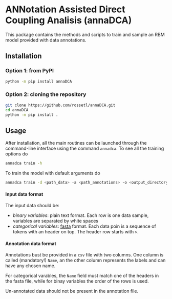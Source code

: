 # ANNotation Assisted Direct Coupling Analisis (annaDCA)
This package contains the methods and scripts to train and sample an RBM model provided with data annotations.

## Installation
### Option 1: from PyPl
```bash
python -m pip install annaDCA
```
### Option 2: cloning the repository
```bash
git clone https://github.com/rossetl/annaDCA.git
cd annaDCA
python -m pip install .
```

## Usage
After installation, all the main routines can be launched through the command-line interface using the command `annadca`.
To see all the training options do
```bash
annadca train -h
```
To train the model with default arguments do
```bash
annadca train -d <path_data> -a <path_annotations> -o <output_directory> -l <model_tag>
```

#### Input data format
The input data should be:
- _binary variables_: plain text format. Each row is one data sample, variables are separated by white spaces
- _categorical variables_: [fasta](https://en.wikipedia.org/wiki/FASTA_format) format. Each data poin is a sequence of tokens with an header on top. The header row starts with `>`.

#### Annotation data format
Annotations bust be provided in a `csv` file with two columns. One column is called (mandatory!) `Name`, an the other column represents the labels and can have any chosen name.

For categorical varables, the `Name` field must match one of the headers in the fasta file, while for binay variables the order of the rows is used. 

Un-annotated data should not be present in the annotation file.